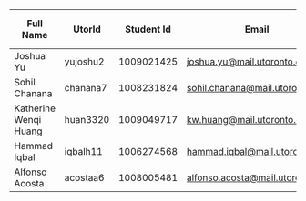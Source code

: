 | Full Name             | UtorId   | Student Id | Email                           | Best way to Connect | Slack User Name |
|-----------------------|----------|------------|---------------------------------|---------------------|-----------------|
| Joshua Yu             | yujoshu2 | 1009021425 | joshua.yu@mail.utoronto.ca      | 6472325929          | Joshua Yu       |
| Sohil Chanana         | chanana7 | 1008231824 | sohil.chanana@mail.utoronto.ca  | 4163200307          | Sohil Chanana   |
| Katherine Wenqi Huang | huan3320 | 1009049717 | kw.huang@mail.utoronto.ca       | 6476212783          | Katherine       |
| Hammad Iqbal          | iqbalh11 | 1006274568 | hammad.iqbal@mail.utoronto.ca   | 6477656419          | Hammad Iqbal    |
| Alfonso Acosta        | acostaa6 | 1008005481 | alfonso.acosta@mail.utoronto.ca | 6472415888          | Alfonso Acosta  |




































